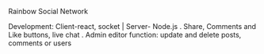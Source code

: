 [](https://rainbowsocial.netlify.app/)
Rainbow Social Network

Development: Client-react, socket | Server- Node.js . Share, Comments and Like buttons, live chat . Admin editor function: update and delete posts, comments or users
